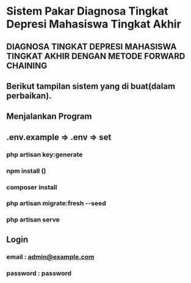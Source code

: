 # Sistem Pakar Diagnosa Tingkat Depresi Mahasiswa Tingkat Akhir

<h2>DIAGNOSA TINGKAT DEPRESI MAHASISWA TINGKAT AKHIR DENGAN METODE FORWARD CHAINING</h2>

## Berikut tampilan sistem yang di buat(dalam perbaikan).


## Menjalankan Program

## .env.example => .env => set

### php artisan key:generate

### npm install ()

### composer install

### php artisan migrate:fresh --seed

### php artisan serve

## Login

### email : admin@example.com

### password : password
